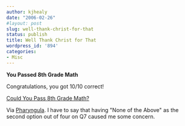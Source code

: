 ```yaml
---
author: kjhealy
date: "2006-02-26"
#layout: post
slug: well-thank-christ-for-that
status: publish
title: Well Thank Christ for That
wordpress_id: '894'
categories:
- Misc
---
```



 **You Passed 8th Grade Math**



 
 Congratulations, you got 10/10 correct!

[Could You Pass 8th Grade Math?](http://www.blogthings.com/couldyoupasseighthgrademathquiz/)

Via [Pharyngula](http://scienceblogs.com/pharyngula/2006/02/uhoh_its_got_algebra_in_it.php#commentsArea). I have to say that having "None of the Above" as the second option out of four on Q7 caused me some concern.
